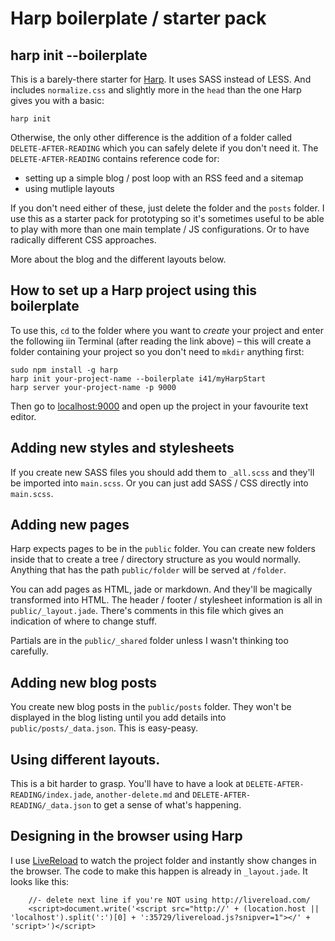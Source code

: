 # Harp boilerplate / starter pack

## harp init --boilerplate

This is a barely-there starter for [Harp](http://harpjs.com/docs/environment/init). It uses SASS instead of LESS. And includes `normalize.css` and slightly more in the `head` than the one Harp gives you with a basic:

    harp init

Otherwise, the only other difference is the addition of a folder called `DELETE-AFTER-READING` which you can safely delete if you don't need it. The `DELETE-AFTER-READING` contains reference code for:

- setting up a simple blog / post loop with an RSS feed and a sitemap
- using mutliple layouts 

If you don't need either of these, just delete the folder and the `posts` folder. I use this as a starter pack for prototyping so it's sometimes useful to be able to play with more than one main template / JS configurations. Or to have radically different CSS approaches.

More about the blog and the different layouts below.

## How to set up a Harp project using this boilerplate

To use this, `cd` to the folder where you want to *create* your project and enter the following iin Terminal (after reading the link above) – this will create a folder containing your project so you don't need to `mkdir` anything first:

    sudo npm install -g harp
    harp init your-project-name --boilerplate i41/myHarpStart
    harp server your-project-name -p 9000

Then go to [localhost:9000](http://localhost:9000) and open up the project in your favourite text editor.

## Adding new styles and stylesheets

If you create new SASS files you should add them to `_all.scss` and they'll be imported into `main.scss`. Or you can just add SASS / CSS directly into `main.scss`.

## Adding new pages

Harp expects pages to be in the `public` folder. You can create new folders inside that to create a tree / directory structure as you would normally. Anything that has the path `public/folder` will be served at `/folder`.

You can add pages as HTML, jade or markdown. And they'll be magically transformed into HTML. The header / footer / stylesheet information is all in `public/_layout.jade`. There's comments in this file which gives an indication of where to change stuff.

Partials are in the `public/_shared` folder unless I wasn't thinking too carefully.

## Adding new blog posts

You create new blog posts in the `public/posts` folder. They won't be displayed in the blog listing until you add details into `public/posts/_data.json`. This is easy-peasy.

## Using different layouts.

This is a bit harder to grasp. You'll have to have a look at `DELETE-AFTER-READING/index.jade`, `another-delete.md` and `DELETE-AFTER-READING/_data.json` to get a sense of what's happening.

## Designing in the browser using Harp

I use [LiveReload](http://livereload.com/) to watch the project folder and instantly show changes in the browser. The code to make this happen is already in `_layout.jade`. It looks like this:

        //- delete next line if you're NOT using http://livereload.com/
        <script>document.write('<script src="http://' + (location.host || 'localhost').split(':')[0] + ':35729/livereload.js?snipver=1"></' + 'script>')</script>



